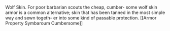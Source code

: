 Wolf Skin. For poor barbarian scouts the cheap, cumber- some wolf skin armor is a common alternative; skin that has been tanned in the most simple way and sewn togeth- er into some kind of passable protection.
[[Armor Property Symbaroum Cumbersome]]